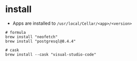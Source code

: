 # install

- Apps are installed to `/usr/local/Cellar/<app>/<version>`

```shell
# formula
brew install "neofetch"
brew install "postgresql@8.4.4"

# cask
brew install --cask "visual-studio-code"
```
